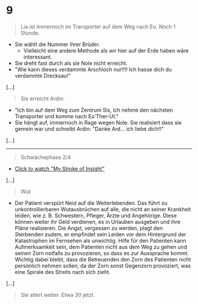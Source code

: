 # 9
> Lia ist immernoch im Transporter auf dem Weg nach Eo. Noch 1 Stunde.
* Sie wählt die Nummer ihrer Brüder.
    * Vielleicht eine andere Methode als wir hier auf der Erde haben wäre interessant.
* Sie dreht fast durch als sie Nole nicht erreicht.
* "Wie kann dieses verdammte Arschloch nur!!!! Ich hasse dich du verdammte Drecksau!"

[...]


> Sie erreicht Ardin:
* "Ich bin auf dem Weg zum Zentrum Sis, ich nehme den nächsten Transporter und komme nach Eo'Ther-Ut."
* Sie hängt auf, immernoch in Rage wegen Nole. Sie realisiert dass sie gemein war und schreibt Ardin: "Danke Ard... ich liebe dich!!"

[...]

---

> Schwächephase 2/4
* [Click to watch "My Stroke of Insight"](https://www.youtube.com/watch?v=UyyjU8fzEYU)

[...]

> Wut
* Der Patient verspürt Neid auf die Weiterlebenden. Das führt zu unkontrollierbaren Wutausbrüchen auf alle, die nicht an seiner Krankheit leiden, wie z. B. Schwestern, Pfleger, Ärzte und Angehörige. Diese können weiter ihr Geld verdienen, es in Urlauben ausgeben und ihre Pläne realisieren. Die Angst, vergessen zu werden, plagt den Sterbenden zudem, er empfindet sein Leiden vor dem Hintergrund der Katastrophen im Fernsehen als unwichtig. Hilfe für den Patienten kann Aufmerksamkeit sein, dem Patienten nicht aus dem Weg zu gehen und seinen Zorn notfalls zu provozieren, so dass es zur Aussprache kommt. Wichtig dabei bleibt, dass die Betreuenden den Zorn des Patienten nicht persönlich nehmen sollen, da der Zorn sonst Gegenzorn provoziert, was eine Spirale des Streits nach sich zieht.

[...]

> Sie altert weiter. Etwa 30 jetzt.

